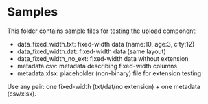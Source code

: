 # Samples

This folder contains sample files for testing the upload component:

- data_fixed_width.txt: fixed-width data (name:10, age:3, city:12)
- data_fixed_width.dat: fixed-width data (same layout)
- data_fixed_width_no_ext: fixed-width data without extension
- metadata.csv: metadata describing fixed-width columns
- metadata.xlsx: placeholder (non-binary) file for extension testing

Use any pair: one fixed-width (txt/dat/no extension) + one metadata (csv/xlsx).
